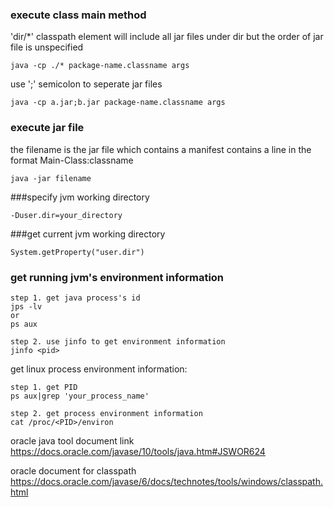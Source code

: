 ### execute class main method
'dir/*' classpath element will include all jar files under dir
but the order of jar file is unspecified
```
java -cp ./* package-name.classname args
```
use ';' semicolon to seperate jar files
```
java -cp a.jar;b.jar package-name.classname args
```
### execute jar file
the filename is the jar file which contains a manifest
contains a line in the format  Main-Class:classname
```
java -jar filename
```
###specify jvm working directory
```
-Duser.dir=your_directory

```
###get current jvm working directory
```
System.getProperty("user.dir")

```
### get running jvm's environment information
```
step 1. get java process's id
jps -lv
or 
ps aux

step 2. use jinfo to get environment information
jinfo <pid>
```
get linux process environment information:
```
step 1. get PID
ps aux|grep 'your_process_name'

step 2. get process environment information
cat /proc/<PID>/environ
```
oracle java tool document link
https://docs.oracle.com/javase/10/tools/java.htm#JSWOR624

oracle document for classpath
https://docs.oracle.com/javase/6/docs/technotes/tools/windows/classpath.html 